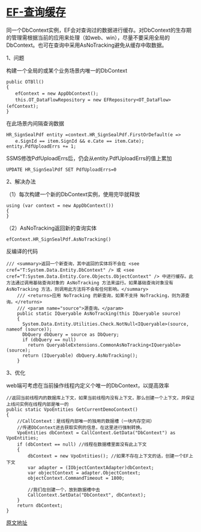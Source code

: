 # [ EF-查询缓存](https://github.com/haoz0x139/myblog/issues/25)

同一个DbContext实例，EF会对查询过的数据进行缓存。对DbContext的生存期的管理需根据当前的应用来处理（如web、win），尽量不要采用全局的DbContext。也可在查询中采用AsNoTracking避免从缓存中取数据。

1、问题

构建一个全局的或某个业务场景内唯一的DbContext

```
public OTBll()
{
　　efContext = new AppDbContext();
　　this.OT_DataFlowRepository = new EFRepository<OT_DataFlow>(efContext);　
}
```
在此场景内间隔查询数据
```
HR_SignSealPdf entity =context.HR_SignSealPdf.FirstOrDefault(e =>
　　e.SignId == item.SignId && e.Cate == item.Cate);
entity.PdfUploadErrs += 1;
```

SSMS修改PdfUploadErrs后，仍会从entity.PdfUploadErrs的值上累加
```
UPDATE HR_SignSealPdf SET PdfUploadErrs=0
```

2、解决办法

（1）每次构建一个新的DbContext实例，使用完毕就释放

```
using (var context = new AppDbContext())
{
}
```

（2）AsNoTracking返回新的查询实体

```
efContext.HR_SignSealPdf.AsNoTracking()
```
反编译的代码

```
/// <summary>返回一个新查询，其中返回的实体将不会在 <see cref="T:System.Data.Entity.DbContext" /> 或 <see cref="T:System.Data.Entity.Core.Objects.ObjectContext" /> 中进行缓存。此方法通过调用基础查询对象的 AsNoTracking 方法来运行。如果基础查询对象没有 AsNoTracking 方法，则调用此方法将不会有任何影响。</summary>
    /// <returns>应用 NoTracking 的新查询，如果不支持 NoTracking，则为源查询。</returns>
    /// <param name="source">源查询。</param>
    public static IQueryable AsNoTracking(this IQueryable source)
    {
      System.Data.Entity.Utilities.Check.NotNull<IQueryable>(source, nameof (source));
      DbQuery dbQuery = source as DbQuery;
      if (dbQuery == null)
        return QueryableExtensions.CommonAsNoTracking<IQueryable>(source);
      return (IQueryable) dbQuery.AsNoTracking();
    }
```

3、优化

 web端可考虑在当前操作线程内定义个唯一的DbContext，以提高效率

```
//返回当前线程内的数据库上下文，如果当前线程内没有上下文，那么创建一个上下文，并保证上线问实例在线程内部是唯一的
public static VpoEntities GetCurrentDemoContext()
{
    //CallContext：是线程内部唯一的独用的数据槽（一块内存空间）
    //传递DbContext进去获取实例的信息，在这里进行强制转换。
    VpoEntities dbContext = CallContext.GetData("DbContext") as VpoEntities;
    if (dbContext == null) //线程在数据槽里面没有此上下文
    {
        dbContext = new VpoEntities(); //如果不存在上下文的话，创建一个EF上下文
        var adapter = (IObjectContextAdapter)dbContext;
        var objectContext = adapter.ObjectContext;
        objectContext.CommandTimeout = 1800;
 
        //我们在创建一个，放到数据槽中去
        CallContext.SetData("DbContext", dbContext);
    }
    return dbContext;
}
```

[原文地址](https://www.cnblogs.com/hepc/p/10253414.html)
